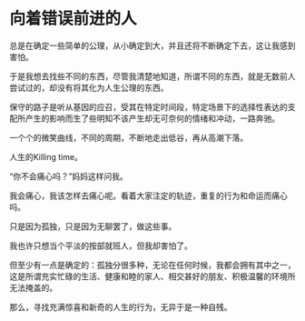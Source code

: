 # 向着错误前进的人

总是在确定一些简单的公理，从小确定到大，并且还将不断确定下去，这让我感到害怕。

于是我想去找些不同的东西，尽管我清楚地知道，所谓不同的东西，就是无数前人尝试过的，却没有将其化为人生公理的东西。

保守的路子是听从基因的应召，受其在特定时间段，特定场景下的选择性表达的支配所产生的影响而生了些明知不该产生却无可奈何的情绪和冲动，一路奔驰。

一个个的微笑曲线，不同的周期，不断地走出低谷，再从高潮下落。

人生的Killing time。

“你不会痛心吗？”妈妈这样问我。

我会痛心，我该怎样去痛心呢。看着大家注定的轨迹，重复的行为和命运而痛心吗。

只是因为孤独，只是因为无聊罢了，做这些事。

我也许只想当个平淡的按部就班人，但我却害怕了。

但至少有一点是确定的：孤独分很多种，无论在任何时候，我都会拥有其中之一，这是所谓充实忙碌的生活、健康和睦的家人、相交甚好的朋友、积极温馨的环境所无法掩盖的。

那么，寻找充满惊喜和新奇的人生的行为，无异于是一种自残。